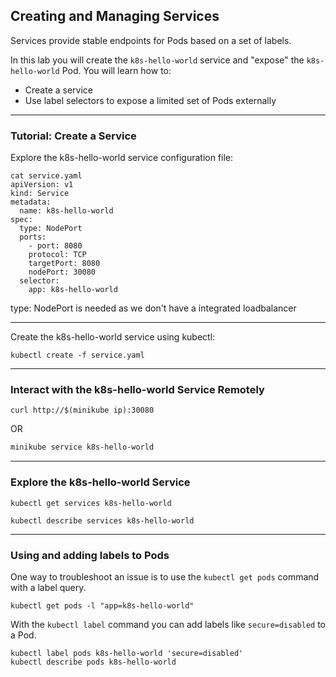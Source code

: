 ## Creating and Managing Services

Services provide stable endpoints for Pods based on a set of labels.

In this lab you will create the `k8s-hello-world` service and "expose" the `k8s-hello-world` Pod. You will learn how to:

* Create a service
* Use label selectors to expose a limited set of Pods externally

----

### Tutorial: Create a Service

Explore the k8s-hello-world service configuration file:

```
cat service.yaml
apiVersion: v1
kind: Service
metadata:
  name: k8s-hello-world
spec:
  type: NodePort
  ports:
    - port: 8080
    protocol: TCP
    targetPort: 8080
    nodePort: 30080
  selector:
    app: k8s-hello-world
```
type: NodePort is needed as we don't have a integrated loadbalancer

----

Create the k8s-hello-world service using kubectl:

```
kubectl create -f service.yaml
```

----

### Interact with the k8s-hello-world Service Remotely

```
curl http://$(minikube ip):30080
```
OR
```bash
minikube service k8s-hello-world
```

----

### Explore the k8s-hello-world Service

```
kubectl get services k8s-hello-world
```

```
kubectl describe services k8s-hello-world
```

----

### Using and adding labels to Pods

One way to troubleshoot an issue is to use the `kubectl get pods` command with a label query.

```
kubectl get pods -l "app=k8s-hello-world"
```

With the `kubectl label` command you can add labels like `secure=disabled` to a Pod.

```
kubectl label pods k8s-hello-world 'secure=disabled'
kubectl describe pods k8s-hello-world
```
